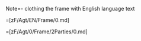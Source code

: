 Note=- clothing the frame with English language text

=[zF/Agt/EN/Frame/0.md] 

=[zF/Agt/0/Frame/2Parties/0.md]
